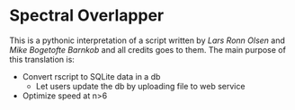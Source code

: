 # Spectral Overlapper

This is a pythonic interpretation of a script written by *Lars Ronn Olsen* and *Mike Bogetofte Barnkob* and all credits goes to them. The main purpose of this translation is:


* Convert rscript to SQLite data in a db
  * Let users update the db by uploading file to web service
* Optimize speed at n>6
